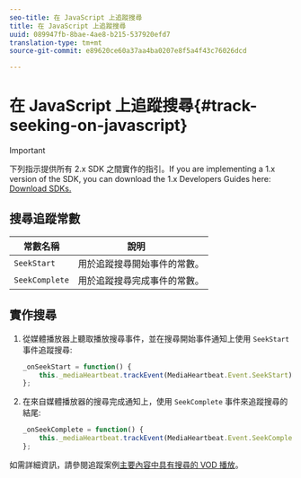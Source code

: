 ```yaml
---
seo-title: 在 JavaScript 上追蹤搜尋
title: 在 JavaScript 上追蹤搜尋
uuid: 089947fb-8bae-4ae8-b215-537920efd7
translation-type: tm+mt
source-git-commit: e89620ce60a37aa4ba0207e8f5a4f43c76026dcd

---
```



# 在 JavaScript 上追蹤搜尋{#track-seeking-on-javascript}

>[!IMPORTANT]
>
>下列指示提供所有 2.x SDK 之間實作的指引。If you are implementing a 1.x version of the SDK, you can download the 1.x Developers Guides here: [Download SDKs.](/help/sdk-implement/download-sdks.md)

## 搜尋追蹤常數

| 常數名稱 | 說明     |
|---|---|
| `SeekStart` | 用於追蹤搜尋開始事件的常數。 |
| `SeekComplete` | 用於追蹤搜尋完成事件的常數。 |

## 實作搜尋

1. 從媒體播放器上聽取播放搜尋事件，並在搜尋開始事件通知上使用 `SeekStart` 事件追蹤搜尋:

   ```js
   _onSeekStart = function() { 
       this._mediaHeartbeat.trackEvent(MediaHeartbeat.Event.SeekStart); 
   };
   ```

1. 在來自媒體播放器的搜尋完成通知上，使用 `SeekComplete` 事件來追蹤搜尋的結尾:

   ```js
   _onSeekComplete = function() { 
       this._mediaHeartbeat.trackEvent(MediaHeartbeat.Event.SeekComplete); 
   };
   ```

如需詳細資訊，請參閱追蹤案例[主要內容中具有搜尋的 VOD 播放](/help/sdk-implement/tracking-scenarios/vod-seeking.md)。
